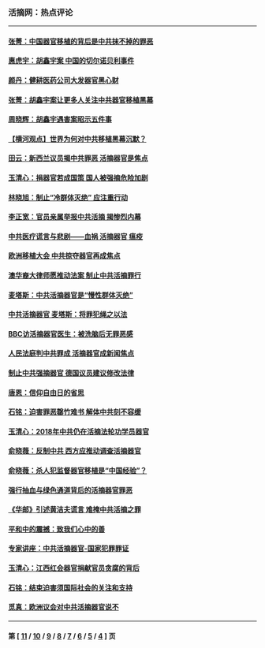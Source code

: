 ### 活摘网：热点评论
---
#### [张菁：中国器官移植的背后是中共抹不掉的罪恶](../../pages/nf5879/n13974977.md?05020430) 
#### [惠虎宇：胡鑫宇案 中国的切尔诺贝利事件](../../pages/nf5879/n13942916.md?05020430) 
#### [颜丹：健耕医药公司大发器官黑心财](../../pages/nf5879/n13940134.md?05020430) 
#### [张菁：胡鑫宇案让更多人关注中共器官移植黑幕](../../pages/nf5879/n13929073.md?05020430) 
#### [周晓辉：胡鑫宇遇害案昭示五件事](../../pages/nf5879/n13921870.md?05020430) 
#### [【横河观点】世界为何对中共移植黑幕沉默？](../../pages/nf5879/n13244249.md?05020430) 
#### [田云：新西兰议员揭中共罪恶 活摘器官是焦点](../../pages/nf5879/n13070629.md?05020430) 
#### [玉清心：捐器官若成国策 国人被强摘危险加剧](../../pages/nf5879/n12802713.md?05020430) 
#### [林晓旭：制止“冷群体灭绝” 应注重行动](../../pages/nf5879/n12779736.md?05020430) 
#### [李正宽：官员亲属举报中共活摘 揭惨烈内幕](../../pages/nf5879/n12684490.md?05020430) 
#### [中共医疗谎言与悲剧——血祸 活摘器官 瘟疫](../../pages/nf5879/n12372103.md?05020430) 
#### [欧洲移植大会 中共掠夺器官再成焦点](../../pages/nf5879/n11538883.md?05020430) 
#### [澳华裔大律师愿推动法案 制止中共活摘罪行](../../pages/nf5879/n11377039.md?05020430) 
#### [麦塔斯：中共活摘器官是“慢性群体灭绝”](../../pages/nf5879/n11350529.md?05020430) 
#### [中共活摘器官 麦塔斯：将罪犯绳之以法](../../pages/nf5879/n11347973.md?05020430) 
#### [BBC访活摘器官医生：被洗脑后无罪恶感](../../pages/nf5879/n11335935.md?05020430) 
#### [人民法庭判中共罪成 活摘器官成新闻焦点](../../pages/nf5879/n11331578.md?05020430) 
#### [制止中共强摘器官 德国议员建议修改法律](../../pages/nf5879/n11249451.md?05020430) 
#### [唐恩：信仰自由日的省思](../../pages/nf5879/n11003525.md?05020430) 
#### [石铭：迫害罪恶罄竹难书  解体中共刻不容缓](../../pages/nf5879/n10942855.md?05020430) 
#### [玉清心：2018年中共仍在活摘法轮功学员器官](../../pages/nf5879/n10914646.md?05020430) 
#### [俞晓薇：反制中共 西方应推动调查活摘器官](../../pages/nf5879/n10794671.md?05020430) 
#### [俞晓薇：杀人犯监督器官移植是“中国经验”？](../../pages/nf5879/n10466427.md?05020430) 
#### [强行抽血与绿色通道背后的活摘器官罪恶](../../pages/nf5879/n10004708.md?05020430) 
#### [《华邮》引述黄洁夫谎言 难掩中共活摘之罪](../../pages/nf5879/n9642309.md?05020430) 
#### [平和中的震撼：致我们心中的善](../../pages/nf5879/n9021123.md?05020430) 
#### [专家讲座：中共活摘器官-国家犯罪罪证](../../pages/nf5879/n8828153.md?05020430) 
#### [玉清心：江西红会器官捐献官员贪腐的背后](../../pages/nf5879/n8522122.md?05020430) 
#### [石铭：结束迫害须国际社会的关注和支持](../../pages/nf5879/n8443497.md?05020430) 
#### [觅真：欧洲议会对中共活摘器官说不](../../pages/nf5879/n8337486.md?05020430) 

---
#### 第 [ [11](./11.md?05020430) / [10](./10.md?05020430) / [9](./9.md?05020430) / [8](./8.md?05020430) / [7](./7.md?05020430) / [6](./6.md?05020430) / [5](./5.md?05020430) / [4](./4.md?05020430) ] 页

